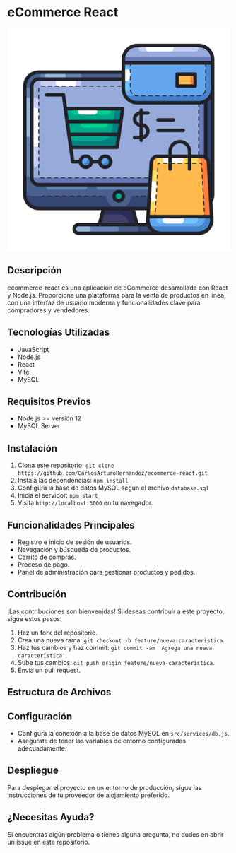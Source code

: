 # eCommerce React

![Logo del eCommerce](https://raw.githubusercontent.com/CarlosArturoHernandez/ecommerce-react/main/frontend/src/assets/e-commerce-logo.png)

## Descripción

ecommerce-react es una aplicación de eCommerce desarrollada con React y Node.js. Proporciona una plataforma para la venta de productos en línea, con una interfaz de usuario moderna y funcionalidades clave para compradores y vendedores.

## Tecnologías Utilizadas

- JavaScript
- Node.js
- React
- Vite
- MySQL

## Requisitos Previos

- Node.js >= versión 12
- MySQL Server

## Instalación

1. Clona este repositorio: `git clone https://github.com/CarlosArturoHernandez/ecommerce-react.git`
2. Instala las dependencias: `npm install`
3. Configura la base de datos MySQL según el archivo `database.sql`
4. Inicia el servidor: `npm start`
5. Visita `http://localhost:3000` en tu navegador.

## Funcionalidades Principales

- Registro e inicio de sesión de usuarios.
- Navegación y búsqueda de productos.
- Carrito de compras.
- Proceso de pago.
- Panel de administración para gestionar productos y pedidos.

## Contribución

¡Las contribuciones son bienvenidas! Si deseas contribuir a este proyecto, sigue estos pasos:

1. Haz un fork del repositorio.
2. Crea una nueva rama: `git checkout -b feature/nueva-caracteristica`.
3. Haz tus cambios y haz commit: `git commit -am 'Agrega una nueva característica'`.
4. Sube tus cambios: `git push origin feature/nueva-caracteristica`.
5. Envía un pull request.

## Estructura de Archivos

## Configuración

- Configura la conexión a la base de datos MySQL en `src/services/db.js`.
- Asegúrate de tener las variables de entorno configuradas adecuadamente.

## Despliegue

Para desplegar el proyecto en un entorno de producción, sigue las instrucciones de tu proveedor de alojamiento preferido.

## ¿Necesitas Ayuda?

Si encuentras algún problema o tienes alguna pregunta, no dudes en abrir un issue en este repositorio.
